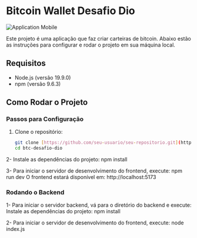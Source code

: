 # Bitcoin Wallet Desafio Dio

![Application Mobile](https://github.com/user-attachments/assets/b1b2b2b7-e8ad-4675-80c8-194ac0598278)


Este projeto é uma aplicação que faz criar carteiras de bitcoin. Abaixo estão as instruções para configurar e rodar o projeto em sua máquina local.

## Requisitos

- Node.js (versão 19.9.0)
- npm (versão 9.6.3)

## Como Rodar o Projeto

### Passos para Configuração

1. Clone o repositório:

   ```bash
   git clone [https://github.com/seu-usuario/seu-repositorio.git](https://github.com/jonesrasta/btc-wallet-      dio-desafio.git)
   cd btc-desafio-dio

2- Instale as dependências do projeto:
   npm install

3- Para iniciar o servidor de desenvolvimento do frontend, execute:
   npm run dev 
   O frontend estará disponível em: http://localhost:5173

### Rodando o Backend
1- Para iniciar o servidor backend, vá para o diretório do backend e execute:
   Instale as dependências do projeto:
   npm install

2- Para iniciar o servidor de desenvolvimento do frontend, execute:
   node index.js
